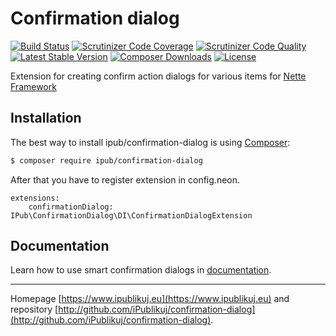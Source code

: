 # Confirmation dialog

[![Build Status](https://img.shields.io/travis/ipublikuj-ui/confirmation-dialog.svg?style=flat-square)](https://travis-ci.org/ipublikuj-ui/confirmation-dialog)
[![Scrutinizer Code Coverage](https://img.shields.io/scrutinizer/coverage/g/ipublikuj-ui/confirmation-dialog.svg?style=flat-square)](https://scrutinizer-ci.com/g/ipublikuj-ui/confirmation-dialog/?branch=master)
[![Scrutinizer Code Quality](https://img.shields.io/scrutinizer/g/ipublikuj-ui/confirmation-dialog.svg?style=flat-square)](https://scrutinizer-ci.com/g/ipublikuj-ui/confirmation-dialog/?branch=master)
[![Latest Stable Version](https://img.shields.io/packagist/v/ipub/confirmation-dialog.svg?style=flat-square)](https://packagist.org/packages/ipub/confirmation-dialog)
[![Composer Downloads](https://img.shields.io/packagist/dt/ipub/confirmation-dialog.svg?style=flat-square)](https://packagist.org/packages/ipub/confirmation-dialog)
[![License](https://img.shields.io/packagist/l/ipub/confirmation-dialog.svg?style=flat-square)](https://packagist.org/packages/ipub/confirmation-dialog)

Extension for creating confirm action dialogs for various items for [Nette Framework](http://nette.org/)

## Installation

The best way to install ipub/confirmation-dialog is using  [Composer](http://getcomposer.org/):

```sh
$ composer require ipub/confirmation-dialog
```

After that you have to register extension in config.neon.

```neon
extensions:
	confirmationDialog: IPub\ConfirmationDialog\DI\ConfirmationDialogExtension
```

## Documentation

Learn how to use smart confirmation dialogs in [documentation](https://github.com/iPublikuj/confirmation-dialog/blob/master/docs/en/index.md).

***
Homepage [https://www.ipublikuj.eu](https://www.ipublikuj.eu) and repository [http://github.com/iPublikuj/confirmation-dialog](http://github.com/iPublikuj/confirmation-dialog).
